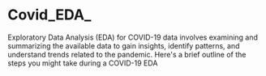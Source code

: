 # Covid_EDA_
Exploratory Data Analysis (EDA) for COVID-19 data involves examining and summarizing the available data to gain insights, identify patterns, and understand trends related to the pandemic. Here's a brief outline of the steps you might take during a COVID-19 EDA
